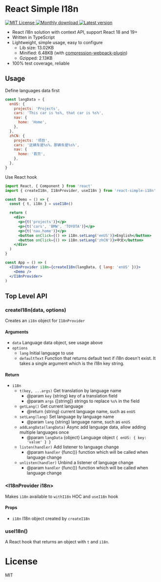 # React Simple I18n

<div>
  <a href="https://www.npmjs.com/package/react-simple-i18n" title="MIT License">
    <img src="https://img.shields.io/npm/l/react-simple-i18n.svg?color=brightgreen" alt="MIT License">
  </a>
  <a href="https://www.npmjs.com/package/react-simple-i18n" title="Monthly download">
    <img src="https://img.shields.io/npm/dm/react-simple-i18n.svg?color=green" alt="Monthly download">
  </a>
  <a href="https://www.npmjs.com/package/react-simple-i18n" title="Latest version">
    <img src="https://img.shields.io/npm/v/react-simple-i18n.svg" alt="Latest version">
  </a>
</div>

- React i18n solution with context API, support React 18 and 19+
- Written in TypeScript
- Lightweight, simple usage, easy to configure
    - Lib size: 13.02KB
    - Minified: 6.48KB (with [compression-webpack-plugin](https://github.com/webpack-contrib/compression-webpack-plugin))
    - Gzipped: 2.13KB
- 100% test coverage, reliable

## Usage

Define languages data first
```jsx
const langData = {
  enUS: {
    projects: 'Projects',
    cars: 'This car is %s%, that car is %s%',
    nav: {
      home: 'Home',
    },
  },
  zhCN: {
    projects: '项目',
    cars: '这辆车是%s%，那辆车是%s%',
    nav: {
      home: '首页',
    },
  },
}
```

Use React hook
```jsx
import React, { Component } from 'react'
import { createI18n, I18nProvider, useI18n } from 'react-simple-i18n'

const Demo = () => {
  const { t, i18n } = useI18n()

  return (
    <div>
      <p>{t('projects')}</p>
      <p>{t('cars', 'BMW', 'TOYOTA')}</p>
      <p>{t('nav.home')}</p>
      <button onClick={() => i18n.setLang('enUS')}>English</button>
      <button onClick={() => i18n.setLang('zhCN')}>中文</button>
    </div>
  )
}

const App = () => (
  <I18nProvider i18n={createI18n(langData, { lang: 'enUS' })}>
    <Demo />
  </I18nProvider>
)
```

## Top Level API

### createI18n(data, options)

Creates an `i18n` object for `I18nProvider`

#### Arguments

- `data` Language data object, see usage above
- `options`
  - `lang` Initial language to use
  - `defaultText` Function that returns default text if i18n doesn't exist. It takes a single argument which is the i18n key string.

#### Return

- `i18n`
  - `t(key, ...args)` Get translation by language name
    - @param `key` {string} key of a translation field
    - @param `args` {[string]} strings to replace `%s%` in the field
  - `getLang()` Get current language
    - @return {string} current language name, such as `enUS`
  - `setLang(lang)` Set language by language name
    - @param `lang` {string} language name, such as `enUS`
  - `addLangData(langData)` Async add language data, allow adding multiple languages once
    - @param `langData` {object} Language object `{ enUS: { key: 'value' } }`
  - `listen(handler)` Add listener to language change
    - @param `handler` {func()} function which will be called when language change
  - `unlisten(handler)` Unbind a listener of language change
    - @param `handler` {func()} function which will be called when language change

### \<I18nProvider i18n\>

Makes `i18n` available to `withI18n` HOC and `useI18n` hook

#### Props

- `i18n` I18n object created by `createI18n`

### useI18n()

A React hook that returns an object with `t` and `i18n`.

# License

MIT
